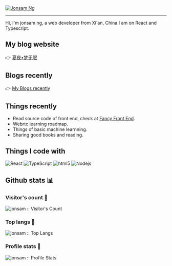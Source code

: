
<!-- banner -->
<a href='https://www.jonsam.site' target="_blank">
  <img src='https://cdn.staticaly.com/gh/jonsam-ng/image-hosting@master/2022/image.2bfuvnqxdqtc.webp' alt="Jonsam Ng">
</a>

----

Hi, I'm jonsam ng, a web developer from Xi'an, China.I am on React and Typescript.

## My blog website

👉 [夏夜•梦无眠](https://www.jonsam.site/)

## Blogs recently

👉 [My Blogs recently](./articles.md)

## Things recently

- Read source code of front end, check at [Fancy Front End](https://source.jonsam.site/).
- Webrtc learning roadmap.
- Things of basic machine learnning.
- Sharing good books and reading.

## Things I code with

<p>
  <img alt="React" src="https://img.shields.io/badge/-React-45b8d8?style=flat-square&logo=react&logoColor=white" />
  <img alt="TypeScript" src="https://img.shields.io/badge/-TypeScript-007ACC?style=flat-square&logo=typescript&logoColor=white" />
  <img alt="html5" src="https://img.shields.io/badge/-HTML5-E34F26?style=flat-square&logo=html5&logoColor=white" />
  <img alt="Nodejs" src="https://img.shields.io/badge/-Nodejs-43853d?style=flat-square&logo=Node.js&logoColor=white" />
</p>

## Github stats :bar_chart:

### Visitor's count :eyes:

<img src="https://profile-counter.glitch.me/{jonsam-ng}/count.svg" alt="jonsam :: Visitor's Count" />

### Top langs :tongue:

<img src="https://github-readme-stats.vercel.app/api/top-langs/?username=jonsam-ng&langs_count=10&theme=tokyonight" alt="jonsam :: Top Langs" />

### Profile stats :musical_keyboard:

<img src="https://github-readme-stats.vercel.app/api?username=jonsam-ng&show_icons=true&theme=synthwave" alt="jonsam :: Profile Stats" />
